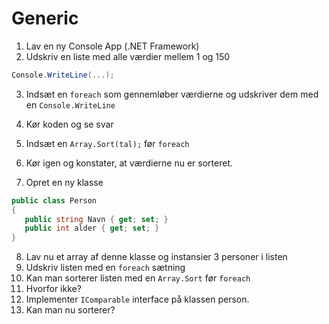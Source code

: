 # Generic

1. Lav en ny Console App (.NET Framework)
2. Udskriv en liste med alle værdier mellem 1 og 150
```c#
Console.WriteLine(...);
```
3. Indsæt en `foreach` som gennemløber værdierne og udskriver dem med en `Console.WriteLine`
4. Kør koden og se svar
5. Indsæt en `Array.Sort(tal);` før `foreach`
6. Kør igen og konstater, at værdierne nu er sorteret.

7. Opret en ny klasse 
```c#
public class Person
{
   public string Navn { get; set; }
   public int alder { get; set; }
}
```
8. Lav nu et array af denne klasse og instansier 3 personer i listen
9. Udskriv listen med en `foreach` sætning
10. Kan man sorterer listen med en `Array.Sort` før `foreach`
11. Hvorfor ikke?
12. Implementer `IComparable` interface på klassen person.
13. Kan man nu sorterer?
